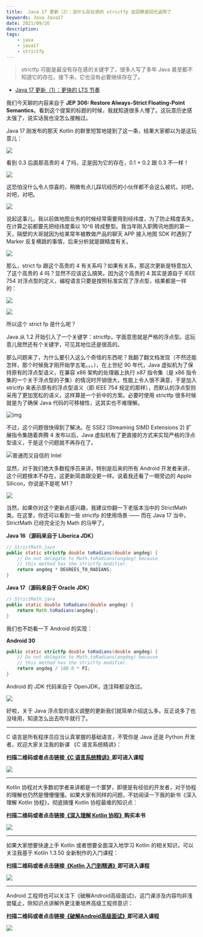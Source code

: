 ```yaml
---
title:  Java 17 更新（2）：没什么存在感的 strictfp 这回算是回光返照了 
keywords: Java Java17 
date: 2021/09/26
description: 
tags: 
    - java
    - java17
    - strictfp 
---
```


> strictfp 可能是最没有存在感的关键字了，很多人写了多年 Java 甚至都不知道它的存在。接下来，它也没有必要继续存在了。 



<!-- more -->




* [Java 17 更新（1）：更快的 LTS 节奏](https://www.bennyhuo.com/2021/09/26/Java17-Updates-01-intro/)

我们今天聊的内容来自于 **JEP 306: Restore Always-Strict Floating-Point Semantics**。看到这个提案的标题的时候，我就知道很多人懵了。这玩意历史感太强了，说实话我也没怎么接触过。

Java 17 刚发布的那天 Kotlin 的群里短暂地提到了这一条，结果大家都以为是这玩意儿：

![](https://kotlinblog-1251218094.costj.myqcloud.com/6c8656be-f0d8-432e-9bfd-94a1fbd7cd6c/media/Java17-Updates/image-20210920115213009.png)

看到 0.3 后面那高贵的 4 了吗，正是因为它的存在，0.1 + 0.2 跟 0.3 不一样！

![](https://kotlinblog-1251218094.costj.myqcloud.com/6c8656be-f0d8-432e-9bfd-94a1fbd7cd6c/media/Java17-Updates/image-20210920115849919.png)

这恐怕没什么令人惊喜的，稍微有点儿踩坑经历的小伙伴都不会这么被坑，对吧，对吧，对吧。

![](https://kotlinblog-1251218094.costj.myqcloud.com/6c8656be-f0d8-432e-9bfd-94a1fbd7cd6c/media/Java17-Updates-02-strictfp/062286BF.jpg)

说起这事儿，我以前做地图业务的时候经常需要用到经纬度，为了防止精度丢失，在计算之前都要先把经纬度乘以 10^6 转成整型。我当年刚入职腾讯地图的第一天，隔壁的大哥就因为给某常年被教做产品的聊天 APP 接入地图 SDK 时遇到了 Marker 反复横跳的事情，后来分析就是跟精度有关。

![](https://kotlinblog-1251218094.costj.myqcloud.com/6c8656be-f0d8-432e-9bfd-94a1fbd7cd6c/media/Java17-Updates/6F289456.gif)

那么，strict fp 跟这个高贵的 4 有关系吗？如果有关系，那这次更新是特意加入了这个高贵的 4 吗？显然不应该这么搞笑。因为这个高贵的 4 其实是源自于 IEEE 754 对浮点型的定义，编程语言只要是按照标准实现了浮点型，结果都是一样的：

![](https://kotlinblog-1251218094.costj.myqcloud.com/6c8656be-f0d8-432e-9bfd-94a1fbd7cd6c/media/Java17-Updates/image-20210920120237334.png)

![](https://kotlinblog-1251218094.costj.myqcloud.com/6c8656be-f0d8-432e-9bfd-94a1fbd7cd6c/media/Java17-Updates/image-20210920120509082.png)

所以这个 strict fp 是什么呢？

Java 从 1.2 开始引入了一个关键字：strictfp，字面意思就是严格的浮点型。这玩意儿居然还有个关键字，可见其地位还是很高的。

那么问题来了，为什么要引入这么个奇怪的东西呢？我翻了翻文档发现（不然还能怎样，那个时候我才刚开始学五笔。。。），在上世纪 90 年代，Java 虚拟机为了保持原有的浮点型语义，在兼容 x86 架构的处理器上执行 x87 指令集（是 x86 指令集的一个关于浮点型的子集）的情况时开销很大，性能上令人很不满意，于是加入 strictfp 来表示原有的浮点型语义（即 IEEE 754 规定的那样），而默认的浮点型则采用了更加宽松的语义，这样算是一个折中的方案。必要时使用 strictfp 很多时候就是为了确保 Java 代码的可移植性，这其实也不难理解。

![img](https://kotlinblog-1251218094.costj.myqcloud.com/6c8656be-f0d8-432e-9bfd-94a1fbd7cd6c/media/Java17-Updates-02-strictfp/0628CDCD.jpg)

不过，这个问题很快得到了解决。在 SSE2 (Streaming SIMD Extensions 2) 扩展指令集随着奔腾 4 发布以后，Java 虚拟机有了更直接的方式来实现严格的浮点型语义，于是这个问题就不再存在了。

![普通而又自信的 Intel](https://kotlinblog-1251218094.costj.myqcloud.com/6c8656be-f0d8-432e-9bfd-94a1fbd7cd6c/media/Java17-Updates-02-strictfp/9dbd94d5aa4448d2b5587089792ab426.jpeg)

显然，对于我们绝大多数程序员来讲，特别是后来的所有 Android 开发者来讲，这个问题根本不存在，这更新简直跟没更一样。说着我还看了一眼旁边的 Apple Silicon，你说是不是呢 M1？

![](https://kotlinblog-1251218094.costj.myqcloud.com/6c8656be-f0d8-432e-9bfd-94a1fbd7cd6c/media/Java17-Updates/6F3D274E.jpg)

当然，如果你对这个更新点感兴趣，我建议你翻一下老版本当中的 StrictMath 类。在这里，你还可以看到一些 strictfp 的使用场景 —— 而在 Java 17 当中，StrictMath 已经完全沦为 Math 的马甲了。 

**Java 16（源码来自于 Liberica JDK）**

```java
// StrictMath.java
public static strictfp double toRadians(double angdeg) {
    // Do not delegate to Math.toRadians(angdeg) because
    // this method has the strictfp modifier.
    return angdeg * DEGREES_TO_RADIANS;
}
```

**Java 17（源码来自于 Oracle JDK）**

```java
// StrictMath.java
public static double toRadians(double angdeg) {
    return Math.toRadians(angdeg);
}
```

我们也不妨看一下 Android 的实现：

**Android 30**

```java
public static strictfp double toRadians(double angdeg) {
    // Do not delegate to Math.toRadians(angdeg) because
    // this method has the strictfp modifier.
    return angdeg / 180.0 * PI;
}
```

Android 的 JDK 代码来自于 OpenJDK，连注释都没改过。

![](https://kotlinblog-1251218094.costj.myqcloud.com/6c8656be-f0d8-432e-9bfd-94a1fbd7cd6c/media/Java17-Updates/6F46F0FB.gif)

好啦，关于 Java 浮点型的语义调整的更新我们就简单介绍这么多。反正说多了也没啥用，知道怎么出去吹牛就行了。



---


C 语言是所有程序员应当认真掌握的基础语言，不管你是 Java 还是 Python 开发者，欢迎大家关注我的新课 《C 语言系统精讲》：

**扫描二维码或者点击链接[《C 语言系统精讲》](https://coding.imooc.com/class/463.html)即可进入课程**

![](https://kotlinblog-1251218094.costj.myqcloud.com/9e300468-a645-433d-ae41-60b3eaa97f5a/media/program_in_c.png)


--- 

Kotlin 协程对大多数初学者来讲都是一个噩梦，即便是有经验的开发者，对于协程的理解也仍然是懵懵懂懂。如果大家有同样的问题，不妨阅读一下我的新书《深入理解 Kotlin 协程》，彻底搞懂 Kotlin 协程最难的知识点：

**扫描二维码或者点击链接[《深入理解 Kotlin 协程》](https://item.jd.com/12898592.html)购买本书**

![](https://kotlinblog-1251218094.costj.myqcloud.com/9e300468-a645-433d-ae41-60b3eaa97f5a/media/understanding_kotlin_coroutines.png)

---

如果大家想要快速上手 Kotlin 或者想要全面深入地学习 Kotlin 的相关知识，可以关注我基于 Kotlin 1.3.50 全新制作的入门课程：

**扫描二维码或者点击链接[《Kotlin 入门到精通》](https://coding.imooc.com/class/398.html)即可进入课程**

![](https://kotlinblog-1251218094.costj.myqcloud.com/40b0da7d-0147-44b3-9d08-5755dbf33b0b/media/exported_qrcode_image_256.png)

---

Android 工程师也可以关注下《破解Android高级面试》，这门课涉及内容均非浅尝辄止，除知识点讲解外更注重培养高级工程师意识：

**扫描二维码或者点击链接[《破解Android高级面试》](https://s.imooc.com/SBS30PR)即可进入课程**

![](https://kotlinblog-1251218094.costj.myqcloud.com/9ab6e571-684b-4108-9600-a9e3981e7aca/media/15520936284634.jpg)

